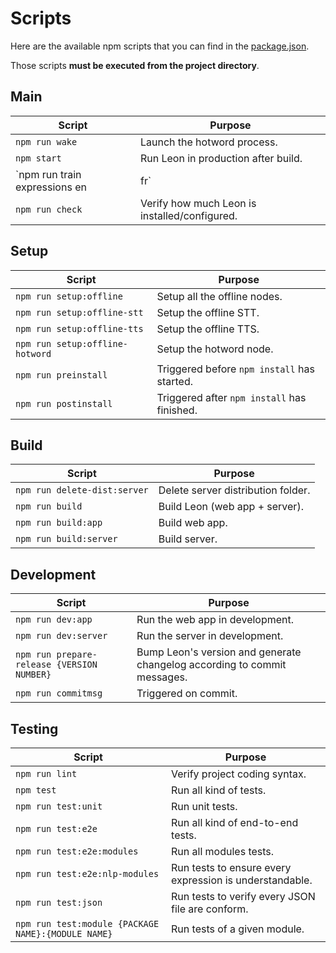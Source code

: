 # Scripts

Here are the available npm scripts that you can find in the [package.json](https://github.com/leon-ai/leon/blob/develop/package.json).

Those scripts **must be executed from the project directory**.

## Main

| Script                                 | Purpose             |
| ----------------------------------------|--------------------|
| `npm run wake`            | Launch the hotword process.       |
| `npm start`            | Run Leon in production after build.       |
| `npm run train expressions en|fr`            | Train Leon's understanding.       |
| `npm run check`            | Verify how much Leon is installed/configured.       |

## Setup

| Script                                 | Purpose             |
| ----------------------------------------|--------------------|
| `npm run setup:offline`            | Setup all the offline nodes.       |
| `npm run setup:offline-stt`            | Setup the offline STT.       |
| `npm run setup:offline-tts`            | Setup the offline TTS.       |
| `npm run setup:offline-hotword`            | Setup the hotword node.       |
| `npm run preinstall`            | Triggered before `npm install` has started.       |
| `npm run postinstall`            | Triggered after `npm install` has finished.       |

## Build

| Script                                 | Purpose             |
| ----------------------------------------|--------------------|
| `npm run delete-dist:server`            | Delete server distribution folder.       |
| `npm run build`            | Build Leon (web app + server).      |
| `npm run build:app`            | Build web app.       |
| `npm run build:server`            | Build server.       |

## Development

| Script                                 | Purpose             |
| ----------------------------------------|--------------------|
| `npm run dev:app`            | Run the web app in development.       |
| `npm run dev:server`            | Run the server in development.       |
| `npm run prepare-release {VERSION NUMBER}`            | Bump Leon's version and generate changelog according to commit messages.       |
| `npm run commitmsg`            | Triggered on commit.       |

## Testing

| Script                                 | Purpose             |
| ----------------------------------------|--------------------|
| `npm run lint`            | Verify project coding syntax.       |
| `npm test`            | Run all kind of tests.       |
| `npm run test:unit`            | Run unit tests.       |
| `npm run test:e2e`            | Run all kind of end-to-end tests.       |
| `npm run test:e2e:modules`            | Run all modules tests.        |
| `npm run test:e2e:nlp-modules`            | Run tests to ensure every expression is understandable.       |
| `npm run test:json`            | Run tests to verify every JSON file are conform.      |
| `npm run test:module {PACKAGE NAME}:{MODULE NAME}`            | Run tests of a given module.       |
